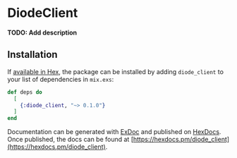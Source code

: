 # DiodeClient

**TODO: Add description**

## Installation

If [available in Hex](https://hex.pm/docs/publish), the package can be installed
by adding `diode_client` to your list of dependencies in `mix.exs`:

```elixir
def deps do
  [
    {:diode_client, "~> 0.1.0"}
  ]
end
```

Documentation can be generated with [ExDoc](https://github.com/elixir-lang/ex_doc)
and published on [HexDocs](https://hexdocs.pm). Once published, the docs can
be found at [https://hexdocs.pm/diode_client](https://hexdocs.pm/diode_client).

